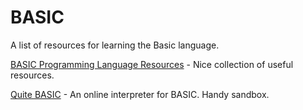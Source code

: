 # BASIC

A list of resources for learning the Basic language.

[BASIC Programming Language Resources](http://www.nicholson.com/rhn/basic/basic.info.html#2) - Nice collection of useful resources.

[Quite BASIC](http://www.quitebasic.com) - An online interpreter for BASIC.  Handy sandbox.

